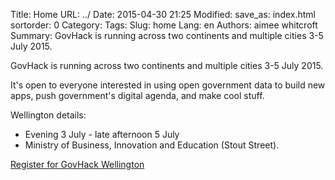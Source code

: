 Title: Home
URL: ../
Date: 2015-04-30 21:25
Modified:
save_as: index.html
sortorder: 0
Category:
Tags:
Slug: home
Lang: en
Authors: aimee whitcroft
Summary: GovHack is running across two continents and multiple cities 3-5 July 2015.

GovHack is running across two continents and multiple cities 3-5 July 2015.

It's open to everyone interested in using open government data to build new apps, push government's digital agenda, and make cool stuff. 

Wellington details:

* Evening 3 July - late afternoon 5 July
* Ministry of Business, Innovation and Education (Stout Street).

[Register for GovHack Wellington](http://www.eventbrite.co.nz/e/govhack-wellington-tickets-16287880489)

